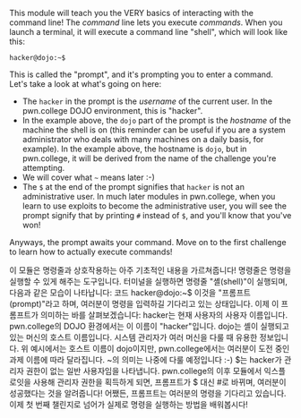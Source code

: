 This module will teach you the VERY basics of interacting with the command line!
The _command_ line lets you execute _commands_.
When you launch a terminal, it will execute a command line "shell", which will look like this:

```console
hacker@dojo:~$
```

This is called the "prompt", and it's prompting you to enter a command.
Let's take a look at what's going on here:

- The `hacker` in the prompt is the _username_ of the current user.
  In the pwn.college DOJO environment, this is "hacker".
- In the example above, the `dojo` part of the prompt is the _hostname_ of the machine the shell is on (this reminder can be useful if you are a system administrator who deals with many machines on a daily basis, for example).
  In the example above, the hostname is `dojo`, but in pwn.college, it will be derived from the name of the challenge you're attempting.
- We will cover what `~` means later :-)
- The `$` at the end of the prompt signifies that `hacker` is not an administrative user.
  In much later modules in pwn.college, when you learn to use exploits to become the administrative user, you will see the prompt signify that by printing `#` instead of `$`, and you'll know that you've won!

Anyways, the prompt awaits your command.
Move on to the first challenge to learn how to actually execute commands!

이 모듈은 명령줄과 상호작용하는 아주 기초적인 내용을 가르쳐줍니다! 명령줄은 명령을 실행할 수 있게 해주는 도구입니다. 터미널을 실행하면 명령줄 "셸(shell)"이 실행되며, 다음과 같은 모습이 나타납니다:
코드
hacker@dojo:~$
이것을 "프롬프트(prompt)"라고 하며, 여러분이 명령을 입력하길 기다리고 있는 상태입니다. 이제 이 프롬프트가 의미하는 바를 살펴보겠습니다:
hacker는 현재 사용자의 사용자 이름입니다. pwn.college의 DOJO 환경에서는 이 이름이 "hacker"입니다.
dojo는 셸이 실행되고 있는 머신의 호스트 이름입니다. 시스템 관리자가 여러 머신을 다룰 때 유용한 정보입니다. 위 예시에서는 호스트 이름이 dojo이지만, pwn.college에서는 여러분이 도전 중인 과제 이름에 따라 달라집니다.
~의 의미는 나중에 다룰 예정입니다 :-)
$는 hacker가 관리자 권한이 없는 일반 사용자임을 나타냅니다. pwn.college의 이후 모듈에서 익스플로잇을 사용해 관리자 권한을 획득하게 되면, 프롬프트가 $ 대신 #로 바뀌며, 여러분이 성공했다는 것을 알려줍니다!
어쨌든, 프롬프트는 여러분의 명령을 기다리고 있습니다. 이제 첫 번째 챌린지로 넘어가 실제로 명령을 실행하는 방법을 배워봅시다!
